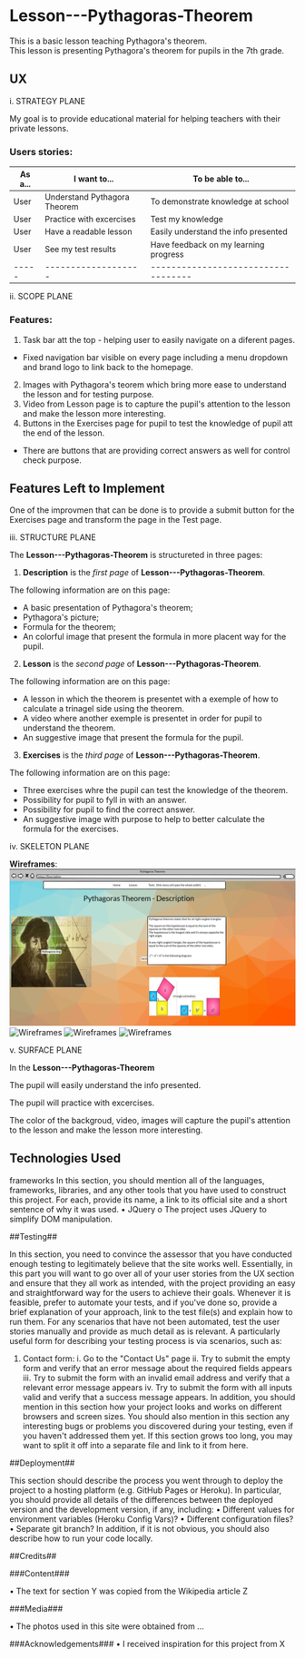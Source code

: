 # Lesson---Pythagoras-Theorem #

This is a basic lesson teaching Pythagora's theorem.
<br>
This lesson is presenting Pythagora's theorem for pupils in the 7th grade.

## UX ##

i. STRATEGY PLANE

My goal is to provide educational material for helping teachers with their private lessons.

### Users stories: ###

As a... | I want to... | To be able to...
---------|--------------|--------------
User | Understand Pythagora Theorem | To demonstrate knowledge at school
User | Practice with excercises | Test my knowledge
User | Have a readable lesson | Easily understand the info presented
User | See my test results | Have feedback on my learning progress
----- |-------------------| -----------------------------------
   
ii. SCOPE PLANE

### Features: ###

1. Task bar att the top - helping user to easily navigate on a diferent pages.
* Fixed navigation bar visible on every page including a menu dropdown and brand logo to link back to the homepage.
2. Images with Pythagora's teorem which bring more ease to understand the lesson and for testing purpose.
3. Video from Lesson page is to capture the pupil's attention to the lesson and make the lesson more interesting.
4. Buttons in the Exercises page for pupil to test the knowledge of pupil att the end of the lesson. 
* There are buttons that are providing correct answers as well for control check purpose.

## Features Left to Implement ##

One of the improvmen that can be done is to provide a submit button for the Exercises page and transform the page in the Test page.

iii. STRUCTURE PLANE

The **Lesson---Pythagoras-Theorem** is structureted in three pages:

1. **Description** is the *first page* of **Lesson---Pythagoras-Theorem**. 

The following information are on this page:
* A basic presentation of Pythagora's theorem;
* Pythagora's picture;
* Formula for the theorem;
* An colorful image that present the formula in more placent way for the pupil.

2. **Lesson** is the *second page* of **Lesson---Pythagoras-Theorem**.

The following information are on this page:

* A lesson in which the theorem is presentet with a exemple of how to calculate a trinagel side using the theorem.
* A video where another exemple is presentet in order for pupil to understand the theorem.
* An suggestive image that present the formula for the pupil.

3. **Exercises** is the *third page* of **Lesson---Pythagoras-Theorem**.

The following information are on this page:

* Three exercises whre the pupil can test the knowledge of the theorem.
* Possibility for pupil to fyll in with an answer.
* Possibility for pupil to find the correct answer.
* An suggestive image with purpose to help to better calculate the formula for the exercises.

iv. SKELETON PLANE

**Wireframes**:
![Wireframes](assets/wireframes/first_page_description.png)
![Wireframes](assets/wireframes/second_page_description.png)
![Wireframes](assets/wireframes/third_page_description.png)
![Wireframes](assets/wireframes/mobiltablet.png)

v. SURFACE PLANE

In the **Lesson---Pythagoras-Theorem**

The pupil will easily understand the info presented.

The pupil will practice with excercises.

The color of the backgroud, video, images will capture the pupil's attention to the lesson and make the lesson more interesting.


## Technologies Used ##
frameworks
In this section, you should mention all of the languages, frameworks, libraries, and any other tools that you have used to construct this project. For each, provide its name, a link to its official site and a short sentence of why it was used.
•	JQuery
o	The project uses JQuery to simplify DOM manipulation.

##Testing##

In this section, you need to convince the assessor that you have conducted enough testing to legitimately believe that the site works well. Essentially, in this part you will want to go over all of your user stories from the UX section and ensure that they all work as intended, with the project providing an easy and straightforward way for the users to achieve their goals.
Whenever it is feasible, prefer to automate your tests, and if you've done so, provide a brief explanation of your approach, link to the test file(s) and explain how to run them.
For any scenarios that have not been automated, test the user stories manually and provide as much detail as is relevant. A particularly useful form for describing your testing process is via scenarios, such as:
1.	Contact form:
i.	Go to the "Contact Us" page
ii.	Try to submit the empty form and verify that an error message about the required fields appears
iii.	Try to submit the form with an invalid email address and verify that a relevant error message appears
iv.	Try to submit the form with all inputs valid and verify that a success message appears.
In addition, you should mention in this section how your project looks and works on different browsers and screen sizes.
You should also mention in this section any interesting bugs or problems you discovered during your testing, even if you haven't addressed them yet.
If this section grows too long, you may want to split it off into a separate file and link to it from here.

##Deployment##

This section should describe the process you went through to deploy the project to a hosting platform (e.g. GitHub Pages or Heroku).
In particular, you should provide all details of the differences between the deployed version and the development version, if any, including:
•	Different values for environment variables (Heroku Config Vars)?
•	Different configuration files?
•	Separate git branch?
In addition, if it is not obvious, you should also describe how to run your code locally.

##Credits##

###Content###

•	The text for section Y was copied from the Wikipedia article Z

###Media###

•	The photos used in this site were obtained from ...

###Acknowledgements###
•	I received inspiration for this project from X




